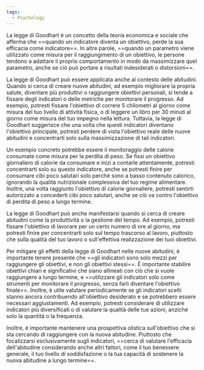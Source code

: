```yaml
---
tags:
  - Psychology
---
```

La legge di Goodhart è un concetto della teoria economica e sociale che afferma che ==quando un indicatore diventa un obiettivo, perde la sua efficacia come indicatore==.
In altre parole, ==quando un parametro viene utilizzato come misura per il raggiungimento di un obiettivo, le persone tendono a adattare il proprio comportamento in modo da massimizzare quel parametro, anche se ciò può portare a risultati indesiderati o distorsioni==.

La legge di Goodhart può essere applicata anche al contesto delle abitudini. Quando si cerca di creare nuove abitudini, ad esempio migliorare la propria salute, diventare più produttivi o raggiungere obiettivi personali, si tende a fissare degli indicatori o delle metriche per monitorare il progresso.
Ad esempio, potresti fissare l'obiettivo di correre 5 chilometri al giorno come misura del tuo livello di attività fisica, o di leggere un libro per 30 minuti al giorno come misura del tuo impegno nella lettura. Tuttavia, la legge di Goodhart suggerisce che una volta che questi indicatori diventano l'obiettivo principale, potresti perdere di vista l'obiettivo reale delle nuove abitudini e concentrarti solo sulla massimizzazione di tali indicatori.

Un esempio concreto potrebbe essere il monitoraggio delle calorie consumate come misura per la perdita di peso. Se fissi un obiettivo giornaliero di calorie da consumare e inizi a contarle attentamente, potresti concentrarti solo su questo indicatore, anche se potresti finire per consumare cibi poco salutari solo perché sono a basso contenuto calorico, ignorando la qualità nutrizionale complessiva del tuo regime alimentare. Inoltre, una volta raggiunto l'obiettivo di calorie giornaliere, potresti sentirti autorizzato a concederti cibi poco salutari, anche se ciò va contro l'obiettivo di perdita di peso a lungo termine.

La legge di Goodhart può anche manifestarsi quando si cerca di creare abitudini come la produttività o la gestione del tempo. Ad esempio, potresti fissare l'obiettivo di lavorare per un certo numero di ore al giorno, ma potresti finire per concentrarti solo sul tempo trascorso al lavoro, piuttosto che sulla qualità del tuo lavoro o sull'effettiva realizzazione dei tuoi obiettivi.

Per mitigare gli effetti della legge di Goodhart nelle nuove abitudini, è importante tenere presente che ==gli indicatori sono solo mezzi per raggiungere gli obiettivi, e non gli obiettivi stessi==. È importante stabilire obiettivi chiari e significativi che siano allineati con ciò che si vuole raggiungere a lungo termine, e ==utilizzare gli indicatori solo come strumenti per monitorare il progresso, senza farli diventare l'obiettivo finale==.
Inoltre, è utile valutare periodicamente se gli indicatori scelti stanno ancora contribuendo all'obiettivo desiderato e se potrebbero essere necessari aggiustamenti. Ad esempio, potresti considerare di utilizzare indicatori più diversificati o di valutare la qualità delle tue azioni, anziché solo la quantità o la frequenza.

Inoltre, è importante mantenere una prospettiva olistica sull'obiettivo che si sta cercando di raggiungere con la nuova abitudine. Piuttosto che focalizzarsi esclusivamente sugli indicatori, ==cerca di valutare l'efficacia dell'abitudine considerando anche altri fattori, come il tuo benessere generale, il tuo livello di soddisfazione o la tua capacità di sostenere la nuova abitudine a lungo termine==.